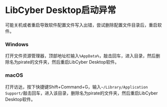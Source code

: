 # LibCyber Desktop启动异常

可能关机或者重启导致软件配置文件写入出错，尝试删除配置文件目录后，重启软件。

### Windows

打开文件资源管理器，顶部地址栏输入`%AppData%`，敲击回车，进入目录，然后删除名为pirate的文件夹，然后重启LibCyber Desktop软件。

### macOS
打开访达，按下快捷键Shift+Command+G，输入`~/Library/Application Support/`敲击回车，进入该目录，删除名为pirate的文件夹，然后重启LibCyber Desktop软件。